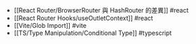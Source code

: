 - [[React Router/BrowserRouter 與 HashRouter 的差異]] #react
- [[React Router Hooks/useOutletContext]] #react
- [[Vite/Glob Import]] #vite
- [[TS/Type Manipulation/Conditional Type]] #typescript